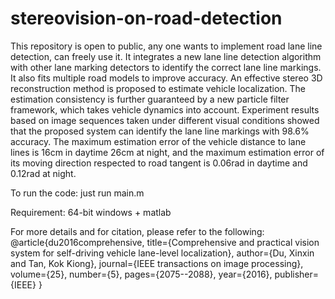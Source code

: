 # stereovision-on-road-detection

This repository is open to public, any one wants to implement road lane line detection, can freely use it. 
It integrates a new lane line detection algorithm with other lane marking detectors to identify the correct lane line markings. It also fits multiple road models to improve accuracy. An effective stereo 3D reconstruction method is proposed to estimate vehicle localization. The estimation consistency is further guaranteed by a new particle filter framework, which takes vehicle dynamics into account. Experiment results based on image sequences taken under different visual conditions showed that the proposed system can identify the lane line markings with 98.6% accuracy. The maximum estimation error of the vehicle distance to lane lines is 16cm in daytime 26cm at night, and the maximum estimation error of its moving direction respected to road tangent is 0.06rad in daytime and 0.12rad at night. 

To run the code: just run main.m

Requirement: 64-bit windows + matlab

For more details and for citation, please refer to the following:
@article{du2016comprehensive,
  title={Comprehensive and practical vision system for self-driving vehicle lane-level localization},
  author={Du, Xinxin and Tan, Kok Kiong},
  journal={IEEE transactions on image processing},
  volume={25},
  number={5},
  pages={2075--2088},
  year={2016},
  publisher={IEEE}
}
